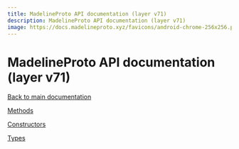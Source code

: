 ```yaml
---
title: MadelineProto API documentation (layer v71)
description: MadelineProto API documentation (layer v71)
image: https://docs.madelineproto.xyz/favicons/android-chrome-256x256.png
---
```

# MadelineProto API documentation (layer v71)  

[Back to main documentation](..)  


[Methods](methods/)

[Constructors](constructors/)

[Types](types/)